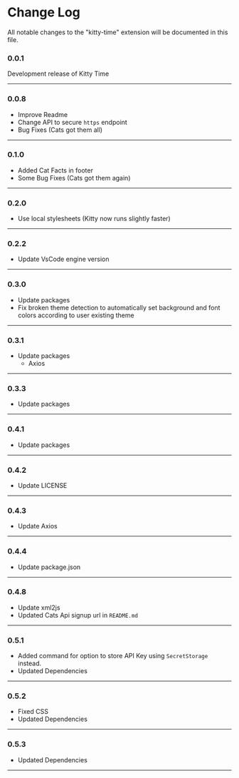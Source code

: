 # Change Log
All notable changes to the "kitty-time" extension will be documented in this file.

### 0.0.1

Development release of Kitty Time

-----------------------------------------------------------------------------------------------------------

### 0.0.8

- Improve Readme
- Change API to secure `https` endpoint
- Bug Fixes (Cats got them all)

-----------------------------------------------------------------------------------------------------------

### 0.1.0

- Added Cat Facts in footer
- Some Bug Fixes (Cats got them again)

-----------------------------------------------------------------------------------------------------------

### 0.2.0

- Use local stylesheets (Kitty now runs slightly faster)

-----------------------------------------------------------------------------------------------------------

### 0.2.2

- Update VsCode engine version

-----------------------------------------------------------------------------------------------------------

### 0.3.0
- Update packages
- Fix broken theme detection to automatically set background and font colors according to user existing theme

-----------------------------------------------------------------------------------------------------------

### 0.3.1
- Update packages
    - Axios

-----------------------------------------------------------------------------------------------------------

### 0.3.3
- Update packages

-----------------------------------------------------------------------------------------------------------

### 0.4.1
- Update packages

-----------------------------------------------------------------------------------------------------------

### 0.4.2
- Update LICENSE

-----------------------------------------------------------------------------------------------------------

### 0.4.3
- Update Axios

-----------------------------------------------------------------------------------------------------------

### 0.4.4
- Update package.json

-----------------------------------------------------------------------------------------------------------

### 0.4.8
- Update xml2js
- Updated Cats Api signup url in `README.md`

-----------------------------------------------------------------------------------------------------------

### 0.5.1
- Added command for option to store API Key using `SecretStorage` instead.
- Updated Dependencies

-----------------------------------------------------------------------------------------------------------

### 0.5.2
- Fixed CSS
- Updated Dependencies

-----------------------------------------------------------------------------------------------------------

### 0.5.3
- Updated Dependencies

-----------------------------------------------------------------------------------------------------------